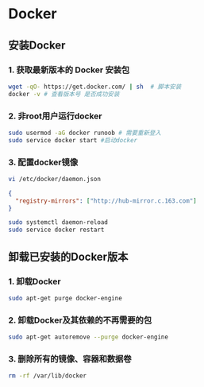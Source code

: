 # Docker

## 安装Docker

### 1. 获取最新版本的 Docker 安装包
```bash
wget -qO- https://get.docker.com/ | sh  # 脚本安装
docker -v # 查看版本号 是否成功安装
```

### 2. 非root用户运行docker
```bash
sudo usermod -aG docker runoob # 需要重新登入
sudo service docker start #启动docker
```

### 3. 配置docker镜像
```bash
vi /etc/docker/daemon.json
```

```json
{
  "registry-mirrors": ["http://hub-mirror.c.163.com"]
}   
```

```bash
sudo systemctl daemon-reload
sudo service docker restart
```

## 卸载已安装的Docker版本

### 1. 卸载Docker
```bash
sudo apt-get purge docker-engine
```

### 2. 卸载Docker及其依赖的不再需要的包
```bash
sudo apt-get autoremove --purge docker-engine
```

### 3. 删除所有的镜像、容器和数据卷
```bash
rm -rf /var/lib/docker
 ```

